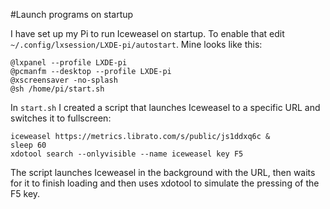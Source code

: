 #Launch programs on startup

I have set up my Pi to run Iceweasel on startup. To enable that edit 
`~/.config/lxsession/LXDE-pi/autostart`. Mine looks like this:

```
@lxpanel --profile LXDE-pi
@pcmanfm --desktop --profile LXDE-pi
@xscreensaver -no-splash
@sh /home/pi/start.sh
```

In `start.sh` I created a script that launches Iceweasel to a specific URL and 
switches it to fullscreen:

```
iceweasel https://metrics.librato.com/s/public/js1ddxq6c &
sleep 60
xdotool search --onlyvisible --name iceweasel key F5
```

The script launches Iceweasel in the background with the URL, then waits for it to 
finish loading and then uses xdotool to simulate the pressing of the F5 key.
